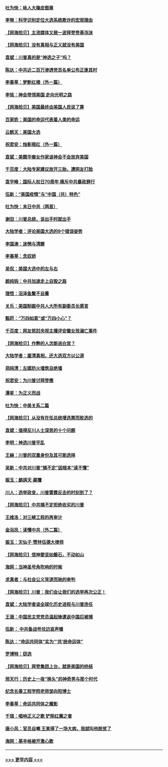 #### [吐为快：咏人大橡皮图章](../pages/nsc993/n12624470.md?t=12170051) 
#### [李琳：科学识别定位大选系统欺诈的宏观理由](../pages/nsc993/n12624340.md?t=12170051) 
#### [【网海拾贝】主流媒体又掀一波拜登登基泡沫](../pages/nsc993/n12624000.md?t=12170051) 
#### [【网海拾贝】没有真相与正义就没有美国](../pages/nsc993/n12621885.md?t=12170051) 
#### [袁斌：川普真的是“神选之子”吗？](../pages/nsc993/n12621749.md?t=12170051) 
#### [陈达：中共近二百万渗透党员名单公布正逢其时](../pages/nsc993/n12620870.md?t=12170051) 
#### [李春草：梦断红楼（外一篇）](../pages/nsc993/n12619122.md?t=12170051) 
#### [李铭：神会带领美国 走向光明之路](../pages/nsc993/n12618584.md?t=12170051) 
#### [【网海拾贝】美国最终由美国人民说了算](../pages/nsc993/n12617255.md?t=12170051) 
#### [百家姓：美国的命运代表着人类的命运](../pages/nsc993/n12615838.md?t=12170051) 
#### [云鹤天：美国大选](../pages/nsc993/n12615994.md?t=12170051) 
#### [祝君安：烛影摇红（外一篇）](../pages/nsc993/n12615975.md?t=12170051) 
#### [袁斌：美籍华裔女作家谈神会不会放弃美国](../pages/nsc993/n12615263.md?t=12170051) 
#### [千百度：大陆专家建议放开三胎，遭网友打脸](../pages/nsc993/n12614456.md?t=12170051) 
#### [袁宇峰：国际人权日70周年 痛斥中共暴政罪行](../pages/nsc993/n12611965.md?t=12170051) 
#### [伍新：“美国疫情”与“中国（共）特色”](../pages/nsc993/n12611463.md?t=12170051) 
#### [吐为快：末日中共（两首）](../pages/nsc993/n12611461.md?t=12170051) 
#### [谢田：川普总统，该出手时就出手](../pages/nsc993/n12610905.md?t=12170051) 
#### [大陆学者：评论美国大选的9个错误姿势](../pages/nsc993/n12609586.md?t=12170051) 
#### [李国涛：迷惘与清醒](../pages/nsc993/n12607532.md?t=12170051) 
#### [李春草：念奴娇](../pages/nsc993/n12607083.md?t=12170051) 
#### [吴侃：美国大选中的左与右](../pages/nsc993/n12607054.md?t=12170051) 
#### [颜纯钩：中共加速走上自毁之路](../pages/nsc993/n12606473.md?t=12170051) 
#### [理悟：沼泽鱼鳖不自量](../pages/nsc993/n12606454.md?t=12170051) 
#### [关乐：美国制裁中共人大所有副委员长感言](../pages/nsc993/n12606442.md?t=12170051) 
#### [甄莳：“万四如意”或“万四小心”？](../pages/nsc993/n12606091.md?t=12170051) 
#### [千百度：网友怒怼央视主播评安徽女孩溺亡事件](../pages/nsc993/n12605370.md?t=12170051) 
#### [【网海拾贝】作弊的人怎能进白宫？](../pages/nsc993/n12603546.md?t=12170051) 
#### [大陆学者：厘清真相，还大选双方以公道](../pages/nsc993/n12603475.md?t=12170051) 
#### [郑纯清：左媒防火墙筑自绝墙](../pages/nsc993/n12602226.md?t=12170051) 
#### [祝君安：为川普讨拜登檄](../pages/nsc993/n12602199.md?t=12170051) 
#### [潭星：为正义而战](../pages/nsc993/n12600926.md?t=12170051) 
#### [吐为快：中美关系二篇](../pages/nsc993/n12600908.md?t=12170051) 
#### [【网海拾贝】从没有在任总统增选票而败选的](../pages/nsc993/n12600435.md?t=12170051) 
#### [袁斌：值得反川人士深思的十个问题](../pages/nsc993/n12600332.md?t=12170051) 
#### [李明：神选川普平乱](../pages/nsc993/n12599751.md?t=12170051) 
#### [王赫：川普的双重身份及其可能选择](../pages/nsc993/n12599723.md?t=12170051) 
#### [吴新：中共对川普“搞不定”因根本“读不懂”](../pages/nsc993/n12599502.md?t=12170051) 
#### [振玉：鹧鸪天‧颠覆](../pages/nsc993/n12599494.md?t=12170051) 
#### [川人：选举政变，川普雷霆反击的时刻到了？](../pages/nsc993/n12599291.md?t=12170051) 
#### [【网海拾贝】中共搞不定拒绝收买的川普](../pages/nsc993/n12598955.md?t=12170051) 
#### [王维洛：对三峡工程的再审计](../pages/nsc993/n12598436.md?t=12170051) 
#### [金浴凤：读懂中共（外二篇）](../pages/nsc993/n12597943.md?t=12170051) 
#### [振玉：天仙子‧赞林伍德大律师](../pages/nsc993/n12597929.md?t=12170051) 
#### [【网海拾贝】信神要坚如磐石，不动如山](../pages/nsc993/n12597901.md?t=12170051) 
#### [海网：当神圣号角吹响的时候](../pages/nsc993/n12595891.md?t=12170051) 
#### [求真者：与社会公义背道而驰的审判](../pages/nsc993/n12595868.md?t=12170051) 
#### [【网海拾贝】川普：我们会让我们的选举再次公正！](../pages/nsc993/n12594930.md?t=12170051) 
#### [袁斌：大陆学者谈全球化历史进程与川普连任](../pages/nsc993/n12594690.md?t=12170051) 
#### [王涵：中国民主党党员温起锋遣返中国后被捕](../pages/nsc993/n12594540.md?t=12170051) 
#### [伍新： 中共备战号坟边哀声嚎](../pages/nsc993/n12593086.md?t=12170051) 
#### [陈达：“命运共同体”实为“‘共’统命运体”](../pages/nsc993/n12590865.md?t=12170051) 
#### [罗博特：窃选](../pages/nsc993/n12590619.md?t=12170051) 
#### [【网海拾贝】拜登集团上台，就是美国的终结](../pages/nsc993/n12589725.md?t=12170051) 
#### [邢天行：历史上一夜“换头”的神奇男与那个时代](../pages/nsc993/n12589424.md?t=12170051) 
#### [纪念长春工程学院老师邹向阳博士](../pages/nsc993/n12585390.md?t=12170051) 
#### [李春草：命运共同体之魔影](../pages/nsc993/n12585026.md?t=12170051) 
#### [千瑞：唱响正义之歌 铲除红魔之害](../pages/nsc993/n12585002.md?t=12170051) 
#### [唐小风：官员自嘲 王某得了一场大病，我就叫他脱贫了](../pages/nsc993/n12584981.md?t=12170051) 
#### [海网：基辛格被开激心歌](../pages/nsc993/n12584946.md?t=12170051) 

----
#### [ >>> 更早内容 <<< ](../indexes/nsc993-earlier.md)
